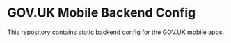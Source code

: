 # GOV.UK Mobile Backend Config
This repository contains static backend config for the GOV.UK mobile apps.
